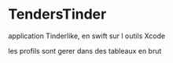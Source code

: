 # TendersTinder

application Tinderlike, en swift sur l outils Xcode

les profils sont gerer dans des tableaux en brut
